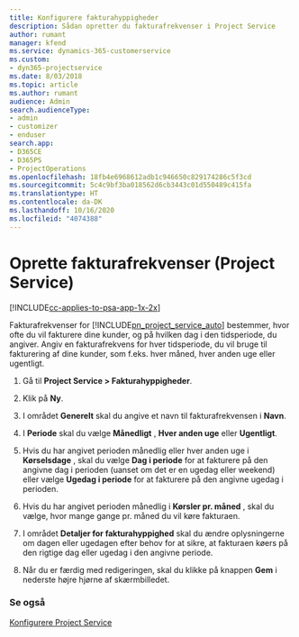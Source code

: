 ```yaml
---
title: Konfigurere fakturahyppigheder
description: Sådan opretter du fakturafrekvenser i Project Service
author: rumant
manager: kfend
ms.service: dynamics-365-customerservice
ms.custom:
- dyn365-projectservice
ms.date: 8/03/2018
ms.topic: article
ms.author: rumant
audience: Admin
search.audienceType:
- admin
- customizer
- enduser
search.app:
- D365CE
- D365PS
- ProjectOperations
ms.openlocfilehash: 18fb4e6968612adb1c946650c829174286c5f3cd
ms.sourcegitcommit: 5c4c9bf3ba018562d6cb3443c01d550489c415fa
ms.translationtype: HT
ms.contentlocale: da-DK
ms.lasthandoff: 10/16/2020
ms.locfileid: "4074388"
---
```

# <a name="set-up-invoice-frequencies-project-service"></a>Oprette fakturafrekvenser (Project Service)

[!INCLUDE[cc-applies-to-psa-app-1x-2x](../includes/cc-applies-to-psa-app-1x-2x.md)]

Fakturafrekvenser for [!INCLUDE[pn_project_service_auto](../includes/pn-project-service-auto.md)] bestemmer, hvor ofte du vil fakturere dine kunder, og på hvilken dag i den tidsperiode, du angiver. Angiv en fakturafrekvens for hver tidsperiode, du vil bruge til fakturering af dine kunder, som f.eks. hver måned, hver anden uge eller ugentligt.  
  
1.  Gå til **Project Service > Fakturahyppigheder**.  
  
2.  Klik på **Ny**.  
  
3.  I området **Generelt** skal du angive et navn til fakturafrekvensen i **Navn**.  
  
4.  I **Periode** skal du vælge **Månedligt** , **Hver anden uge** eller **Ugentligt**.  
  
5.  Hvis du har angivet perioden månedlig eller hver anden uge i **Kørselsdage** , skal du vælge **Dag i periode** for at fakturere på den angivne dag i perioden (uanset om det er en ugedag eller weekend) eller vælge **Ugedag i periode** for at fakturere på den angivne ugedag i perioden.  
  
6.  Hvis du har angivet perioden månedlig i **Kørsler pr. måned** , skal du vælge, hvor mange gange pr. måned du vil køre fakturaen.  
  
7.  I området **Detaljer for fakturahyppighed** skal du ændre oplysningerne om dagen eller ugedagen efter behov for at sikre, at fakturaen køers på den rigtige dag eller ugedag i den angivne periode.  
  
8.  Når du er færdig med redigeringen, skal du klikke på knappen **Gem** i nederste højre hjørne af skærmbilledet.  
  
### <a name="see-also"></a>Se også  
 [Konfigurere Project Service](../psa/configure.md)
